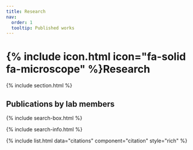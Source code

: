 ```yaml
---
title: Research
nav:
  order: 1
  tooltip: Published works
---
```


# {% include icon.html icon="fa-solid fa-microscope" %}Research

{% include section.html %}

## Publications by lab members

{% include search-box.html %}

{% include search-info.html %}

{% include list.html data="citations" component="citation" style="rich" %}
